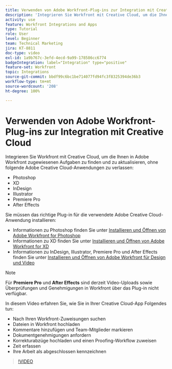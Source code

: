 ```yaml
---
title: Verwenden von Adobe Workfront-Plug-ins zur Integration mit Creative Cloud
description: 'Integrieren Sie Workfront mit Creative Cloud, um die Ihnen in Adobe Workfront zugewiesenen Aufgaben zu finden und zu aktualisieren, ohne die folgende Creative Cloud-Anwendungen zu verlassen: Photoshop, XD, InDesign, Illustrator, Premiere Pro und After Effects'
activity: use
feature: Workfront Integrations and Apps
type: Tutorial
role: User
level: Beginner
team: Technical Marketing
jira: KT-8811
doc-type: video
exl-id: 1a9b767c-3efd-4ecd-9a99-178586cc6774
badgeIntegration: label="Integration" type="positive"
feature-set: Workfront
topic: Integrations
source-git-commit: bbdf99c6bc1be714077fd94fc3f8325394de36b3
workflow-type: tm+mt
source-wordcount: '208'
ht-degree: 100%

---
```


# Verwenden von Adobe Workfront-Plug-ins zur Integration mit Creative Cloud

Integrieren Sie Workfront mit Creative Cloud, um die Ihnen in Adobe Workfront zugewiesenen Aufgaben zu finden und zu aktualisieren, ohne folgende Adobe Creative Cloud-Anwendungen zu verlassen:

* Photoshop
* XD
* InDesign
* Illustrator
* Premiere Pro
* After Effects

Sie müssen das richtige Plug-in für die verwendete Adobe Creative Cloud-Anwendung installieren:

* Informationen zu Photoshop finden Sie unter [Installieren und Öffnen von Adobe Workfront for Photoshop](https://experienceleague.adobe.com/docs/workfront/using/adobe-workfront-integrations/workfront-for-creative-cloud/install-wf-cc/wf-cc-install-ps.html?lang=de)
* Informationen zu XD finden Sie unter [Installieren und Öffnen von Adobe Workfront for XD](https://experienceleague.adobe.com/docs/workfront/using/adobe-workfront-integrations/workfront-for-creative-cloud/install-wf-cc/wf-adobe-xd-install.html?lang=de)
* Informationen zu InDesign, Illustrator, Premiere Pro und After Effects finden Sie unter [Installieren und Öffnen von Adobe Workfront für Design und Video](https://experienceleague.adobe.com/docs/workfront/using/adobe-workfront-integrations/workfront-for-creative-cloud/install-wf-cc/wf-install-cc.html?lang=de)

>[!NOTE]
>
>Für **Premiere Pro** und **After Effects** sind derzeit Video-Uploads sowie Überprüfungen und Genehmigungen in Workfront über das Plug-in nicht verfügbar.


In diesem Video erfahren Sie, wie Sie in Ihrer Creative Cloud-App Folgendes tun:

* Nach Ihren Workfront-Zuweisungen suchen
* Dateien in Workfront hochladen
* Kommentare hinzufügen und Team-Mitglieder markieren
* Dokumentgenehmigungen anfordern
* Korrekturabzüge hochladen und einen Proofing-Workflow zuweisen
* Zeit erfassen
* Ihre Arbeit als abgeschlossen kennzeichnen

>[!VIDEO](https://video.tv.adobe.com/v/3415452/?quality=12&learn=on&enablevpops=1)
